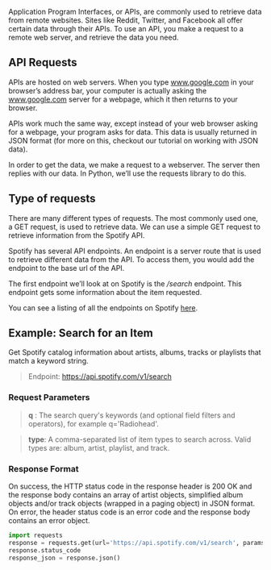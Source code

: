 Application Program Interfaces, or APIs, are commonly used to retrieve data from remote websites. Sites like Reddit, Twitter, and Facebook all offer certain data through their APIs. To use an API, you make a request to a remote web server, and retrieve the data you need.

## API Requests
APIs are hosted on web servers. When you type www.google.com in your browser’s address bar, your computer is actually asking the www.google.com server for a webpage, which it then returns to your browser.

APIs work much the same way, except instead of your web browser asking for a webpage, your program asks for data. This data is usually returned in JSON format (for more on this, checkout our tutorial on working with JSON data).

In order to get the data, we make a request to a webserver. The server then replies with our data. In Python, we’ll use the requests library to do this. 

## Type of requests
There are many different types of requests. The most commonly used one, a GET request, is used to retrieve data.
We can use a simple GET request to retrieve information from the Spotify API.

Spotify has several API endpoints. An endpoint is a server route that is used to retrieve different data from the API. 
To access them, you would add the endpoint to the base url of the API.

The first endpoint we’ll look at on Spotify is the */search* endpoint. This endpoint gets some information about the item requested.

You can see a listing of all the endpoints on Spotify [here](https://developer.spotify.com/web-api/endpoint-reference/).

## Example: Search for an Item 
Get Spotify catalog information about artists, albums, tracks or playlists that match a keyword string.
> Endpoint:  https://api.spotify.com/v1/search

### Request Parameters
> **q** : The search query's keywords (and optional field filters and operators), for example q='Radiohead'. 

> **type**: A comma-separated list of item types to search across. Valid types are: album, artist, playlist, and track.

### Response Format
On success, the HTTP status code in the response header is 200 OK and the response body contains an array of artist objects, simplified album objects and/or track objects (wrapped in a paging object) in JSON format. On error, the header status code is an error code and the response body contains an error object.

```python
import requests
response = requests.get(url='https://api.spotify.com/v1/search', params= {'q':'Radiohead', 'type':'playlist'})
response.status_code
response_json = response.json()
```
